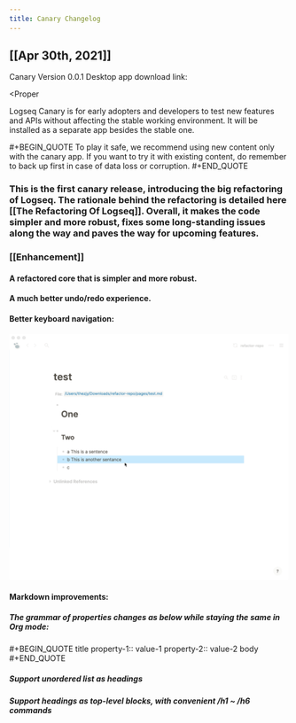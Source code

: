 ```yaml
---
title: Canary Changelog
---
```


## [[Apr 30th, 2021]]
Canary Version 0.0.1
Desktop app download link:

<Proper 

Logseq Canary is for early adopters and developers to test new features and APIs without affecting the stable working environment. It will be installed as a separate app besides the stable one.

#+BEGIN_QUOTE
To play it safe, we recommend using new content only with the canary app. If you want to try it with existing content, do remember to back up first in case of data loss or corruption.
#+END_QUOTE
### This is the first canary release, introducing the big refactoring of Logseq. The rationale behind the refactoring is detailed here [[The Refactoring Of Logseq]]. Overall, it makes the code simpler and more robust, fixes some long-standing issues along the way and paves the way for upcoming features.
### [[Enhancement]]
#### A refactored core that is simpler and more robust.
#### A much better undo/redo experience.
#### Better keyboard navigation:
![2021-04-30 20.38.58.gif](../assets/2021-04-30_20.38.58_1619786417157_0.gif)
#### Markdown improvements:
##### The grammar of properties changes as below while staying the same in Org mode:
#+BEGIN_QUOTE
title
property-1:: value-1
property-2:: value-2
body
#+END_QUOTE
##### Support unordered list as headings
##### Support headings as top-level blocks, with convenient /h1 ~ /h6 commands
